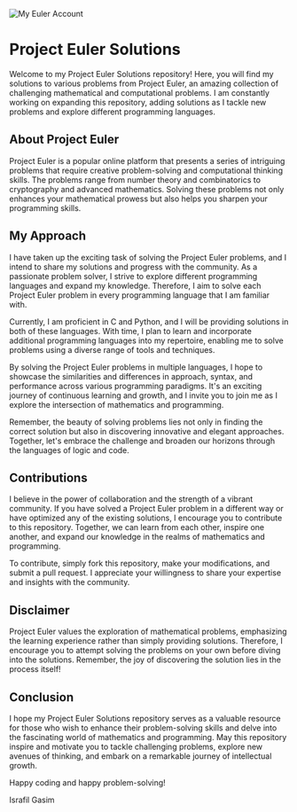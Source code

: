 ![My Euler Account](https://projecteuler.net/profile/israfilgasim.png)

# Project Euler Solutions

Welcome to my Project Euler Solutions repository! Here, you will find my solutions to various problems from Project Euler, an amazing collection of challenging mathematical and computational problems. I am constantly working on expanding this repository, adding solutions as I tackle new problems and explore different programming languages.

## About Project Euler

Project Euler is a popular online platform that presents a series of intriguing problems that require creative problem-solving and computational thinking skills. The problems range from number theory and combinatorics to cryptography and advanced mathematics. Solving these problems not only enhances your mathematical prowess but also helps you sharpen your programming skills.

## My Approach

I have taken up the exciting task of solving the Project Euler problems, and I intend to share my solutions and progress with the community. As a passionate problem solver, I strive to explore different programming languages and expand my knowledge. Therefore, I aim to solve each Project Euler problem in every programming language that I am familiar with.

Currently, I am proficient in C and Python, and I will be providing solutions in both of these languages. With time, I plan to learn and incorporate additional programming languages into my repertoire, enabling me to solve problems using a diverse range of tools and techniques.

By solving the Project Euler problems in multiple languages, I hope to showcase the similarities and differences in approach, syntax, and performance across various programming paradigms. It's an exciting journey of continuous learning and growth, and I invite you to join me as I explore the intersection of mathematics and programming.

Remember, the beauty of solving problems lies not only in finding the correct solution but also in discovering innovative and elegant approaches. Together, let's embrace the challenge and broaden our horizons through the languages of logic and code.

## Contributions

I believe in the power of collaboration and the strength of a vibrant community. If you have solved a Project Euler problem in a different way or have optimized any of the existing solutions, I encourage you to contribute to this repository. Together, we can learn from each other, inspire one another, and expand our knowledge in the realms of mathematics and programming.

To contribute, simply fork this repository, make your modifications, and submit a pull request. I appreciate your willingness to share your expertise and insights with the community.

## Disclaimer

Project Euler values the exploration of mathematical problems, emphasizing the learning experience rather than simply providing solutions. Therefore, I encourage you to attempt solving the problems on your own before diving into the solutions. Remember, the joy of discovering the solution lies in the process itself!

## Conclusion

I hope my Project Euler Solutions repository serves as a valuable resource for those who wish to enhance their problem-solving skills and delve into the fascinating world of mathematics and programming. May this repository inspire and motivate you to tackle challenging problems, explore new avenues of thinking, and embark on a remarkable journey of intellectual growth.

Happy coding and happy problem-solving!

Israfil Gasim

